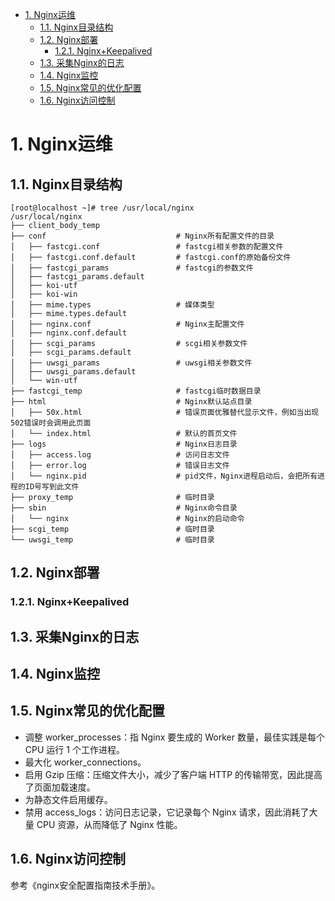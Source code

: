 <!-- TOC -->

- [1. Nginx运维](#1-nginx运维)
    - [1.1. Nginx目录结构](#11-nginx目录结构)
    - [1.2. Nginx部署](#12-nginx部署)
        - [1.2.1. Nginx+Keepalived](#121-nginxkeepalived)
    - [1.3. 采集Nginx的日志](#13-采集nginx的日志)
    - [1.4. Nginx监控](#14-nginx监控)
    - [1.5. Nginx常见的优化配置](#15-nginx常见的优化配置)
    - [1.6. Nginx访问控制](#16-nginx访问控制)

<!-- /TOC -->

# 1. Nginx运维  

<!--

***书籍   《Nginx应用与运维》

Nginx系列：后端服务应用健康检测 
https://mp.weixin.qq.com/s/5NIu2fGkr9ZYqBks1UI6Lg
-->

## 1.1. Nginx目录结构  

```
[root@localhost ~]# tree /usr/local/nginx
/usr/local/nginx
├── client_body_temp
├── conf                             # Nginx所有配置文件的目录
│   ├── fastcgi.conf                 # fastcgi相关参数的配置文件
│   ├── fastcgi.conf.default         # fastcgi.conf的原始备份文件
│   ├── fastcgi_params               # fastcgi的参数文件
│   ├── fastcgi_params.default       
│   ├── koi-utf
│   ├── koi-win
│   ├── mime.types                   # 媒体类型
│   ├── mime.types.default
│   ├── nginx.conf                   # Nginx主配置文件
│   ├── nginx.conf.default
│   ├── scgi_params                  # scgi相关参数文件
│   ├── scgi_params.default  
│   ├── uwsgi_params                 # uwsgi相关参数文件
│   ├── uwsgi_params.default
│   └── win-utf
├── fastcgi_temp                     # fastcgi临时数据目录
├── html                             # Nginx默认站点目录
│   ├── 50x.html                     # 错误页面优雅替代显示文件，例如当出现502错误时会调用此页面
│   └── index.html                   # 默认的首页文件
├── logs                             # Nginx日志目录
│   ├── access.log                   # 访问日志文件
│   ├── error.log                    # 错误日志文件
│   └── nginx.pid                    # pid文件，Nginx进程启动后，会把所有进程的ID号写到此文件
├── proxy_temp                       # 临时目录
├── sbin                             # Nginx命令目录
│   └── nginx                        # Nginx的启动命令
├── scgi_temp                        # 临时目录
└── uwsgi_temp                       # 临时目录
```

## 1.2. Nginx部署  
### 1.2.1. Nginx+Keepalived  
<!-- 
【Nginx】如何搭建Nginx+Keepalived双机热备环境？这是最全的一篇了！！ 
 https://mp.weixin.qq.com/s/mnB3Xw1ju6l5-YiS6sF82g
-->


## 1.3. 采集Nginx的日志  

<!-- 
如何采集Nginx的日志？
https://mp.weixin.qq.com/s/x-IqAk7zTAFf7tpXRE0O5g
推荐一款日志切割神器！我常用~ 
https://mp.weixin.qq.com/s/aFbKCQBnrK3GaQsXjIFAOw

对Nginx的日志进行切割和分析处理。

Nginx日志配置
https://mp.weixin.qq.com/s?__biz=MzI4Njc5NjM1NQ==&mid=2247490106&idx=1&sn=04734125058974fd0c42620082530b03&chksm=ebd62516dca1ac00de3cdcff111250136840464ddbb44e6f22c1507a2a47667e913941b866ac&mpshare=1&scene=1&srcid=&sharer_sharetime=1571562653368&sharer_shareid=b256218ead787d58e0b58614a973d00d&key=a858a32477a98f3f66cac0df36db221645e83c591491fc01847069565bb00a139ada5fffeebf19647683b4964c3299612adee95fb614cfe944ea13aef4153cc2c3034f847cf6c9e91998c4fe72fa4e5c&ascene=1&uin=MTE1MTYxNzY2MQ%3D%3D&devicetype=Windows+10&version=62070152&lang=zh_CN&pass_ticket=x8l2zA%2Bj3bHvxuk7XMyf8AEtxTkuRNF39Km3scXr%2FsZZeRJRAX9XYczqHgHWdCt3

利用ELK分析Nginx日志生产实战
https://mp.weixin.qq.com/s?__biz=MzI0MDQ4MTM5NQ==&mid=2247488853&idx=1&sn=82a3d04d81d254bbb445fd10ad215dd9&chksm=e91b7049de6cf95f15df8264437786eb992519c45770c841bb902c01992192330424b94daf2a&scene=21#wechat_redirect

-->

## 1.4. Nginx监控  
<!-- 

又一款Nginx 管理可视化神器！通过界面完成配置监控 
https://mp.weixin.qq.com/s/sPntuPTCNTs6bXsJkO8g5g

Ngxtop
https://mp.weixin.qq.com/s?__biz=MzI0MDQ4MTM5NQ==&mid=2247490118&idx=2&sn=31bd9afa62b27afcacbca1be0675dc7a&chksm=e91b7f5ade6cf64c8a05ab3f7a2379a2ae101097a1a363690aee261c4ab3d82243fd36a17eb2&mpshare=1&scene=1&srcid=&sharer_sharetime=1566359762836&sharer_shareid=b256218ead787d58e0b58614a973d00d&key=36a99a852770fa03d8d4a74a093c3a2fa124515be7d9e0738edbb66967c41a8f5553b5ca3e3332d7c9c6cdbd10e4849e3a2b649ffc2c0b923b0c0b63e8ab9d4d4743e74a5184ffb87eaf2c3d0f865d26&ascene=1&uin=MTE1MTYxNzY2MQ%3D%3D&devicetype=Windows+10&version=62060844&lang=zh_CN&pass_ticket=OzH8r4s9Va6DEZaWxmB%2BZFeLRG%2Fr0XoTKeHpvWhKxz6B1yLq0M6Eiym92%2FXw0mmm

-->


## 1.5. Nginx常见的优化配置
<!-- 

nginx可以对数据进行压缩，对一些图片、html、css、js等文件进行缓存。

百万并发下 Nginx 的优化之道
https://zhuanlan.zhihu.com/p/49415781

Nginx优化配置详解
https://mp.weixin.qq.com/s?__biz=MzI0MDQ4MTM5NQ==&mid=2247484627&idx=1&sn=8626a39ab0a9dc7d2a7bf26db7fd1ce8&chksm=e91b61cfde6ce8d924fd82809f5faeb334d50d371a4912dd0e1619c4d297937623e4cc09159e&scene=21#wechat_redirect
提高Nginx服务器硬度的12个技巧 
https://mp.weixin.qq.com/s?__biz=MzI0MDQ4MTM5NQ==&mid=2247486476&idx=1&sn=44e306911ae9291fdbf7732f25884c18&chksm=e91b6910de6ce006feef2cfbc1764601203363a5bccbe504621a66460501081ec9e3b47baa53&scene=21#wechat_redirect
-->
  
* 调整 worker_processes：指 Nginx 要生成的 Worker 数量，最佳实践是每个 CPU 运行 1 个工作进程。  
* 最大化 worker_connections。  
* 启用 Gzip 压缩：压缩文件大小，减少了客户端 HTTP 的传输带宽，因此提高了页面加载速度。  
* 为静态文件启用缓存。  
* 禁用 access_logs：访问日志记录，它记录每个 Nginx 请求，因此消耗了大量 CPU 资源，从而降低了 Nginx 性能。  

## 1.6. Nginx访问控制
参考《nginx安全配置指南技术手册》。  

